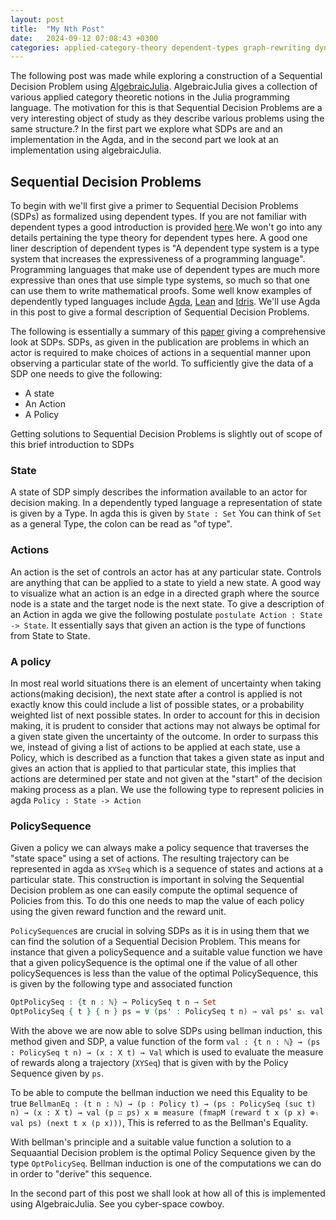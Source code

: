 ```yaml
---
layout: post
title:  "My Nth Post"
date:   2024-09-12 07:08:43 +0300
categories: applied-category-theory dependent-types graph-rewriting dynamical-systems
---
```

The following post was made while exploring a construction of a Sequential Decision Problem using [AlgebraicJulia](https://www.algebraicjulia.org/). AlgebraicJulia
gives a collection of various applied category theoretic notions in the Julia programming language. The motivation for this is that Sequential Decision Problems are
a very interesting object of study as they describe various problems using the same structure.? In the first part we explore what SDPs are and an implementation
in the Agda, and in the second part we look at an implementation using algebraicJulia.

## Sequential Decision Problems

To begin with we'll first give a primer to Sequential Decision Problems (SDPs) as formalized using dependent types. If you are not familiar with dependent types a good
introduction is provided [here](https://golem.ph.utexas.edu/category/2010/03/in_praise_of_dependent_types.html).We won't go into any details pertaining the type theory for dependent types here. A good one liner description of dependent types is
"A dependent type system is a type system that increases the expressiveness of a programming language". Programming languages that make use of dependent types are much
more expressive than ones that use simple type systems, so much so that one can use them to write mathematical proofs. Some well know examples of dependently typed
languages include [Agda](https://agda.readthedocs.io/en/v2.6.4.3-r1/getting-started/what-is-agda.html), [Lean](https://lean-lang.org/) and [Idris](https://www.idris-lang.org/). We'll use Agda in this post to give a formal description of Sequential Decision Problems.

The following is essentially a summary of this [paper](https://arxiv.org/abs/1610.07145v5) giving a comprehensive look at SDPs. SDPs, as given in the publication are problems in which an actor is
required to make choices of actions in a sequential manner upon observing a particular state of the world. To sufficiently give the data of a SDP one needs to give the
following:

- A state
- An Action
- A Policy

Getting solutions to Sequential Decision Problems is slightly out of scope of this brief introduction to SDPs

### State

A state of SDP simply describes the information available to an actor for decision making. In a dependently typed language a representation of state is given by a Type.
In agda this is given by `State : Set`
You can think of `Set` as a general Type, the colon can be read as "of type".

### Actions

An action is the set of controls an actor has at any particular state. Controls are anything that can be applied to a state to yield a new state. A good way to
visualize what an action is an edge in a directed graph where the source node is a state and the target node is the next state. To give a description of an Action in
agda we give the following postulate `postulate Action : State -> State`. It essentially says that given an action is the type of functions from State to State.

### A policy

In most real world situations there is an element of uncertainty when taking actions(making decision), the next state after a control is applied is not exactly know
this could include a list of possible states, or a probability weighted list of next possible states. In order to account for this in decision making, it is prudent to
consider that actions may not always be optimal for a given state given the uncertainty of the outcome. In order to surpass this we, instead of giving a list of
actions to be applied at each state, use a Policy, which is described as a function that takes a given state as input and gives an action that is applied to that
particular state, this implies that actions are determined per state and not given at the "start" of the decision making process as a plan. We use the following type
to represent policies in agda `Policy : State -> Action`

### PolicySequence

Given a policy we can always make a policy sequence that traverses the "state space" using a set of actions. The resulting trajectory can be represented in agda
as `XYSeq` which is a sequence of states and actions at a particular state. This construction is important in solving the Sequential Decision problem as one can
easily compute the optimal sequence of Policies from this. To do this one needs to map the value of each policy using the given reward function and the reward unit.

`PolicySequence`s are crucial in solving SDPs as it is in using them that we can find the solution of a Sequential Decision Problem. This means for instance that
given a policySequence and a suitable value function we have that a given policySequence is the optimal one if the value of all other policySequences is less than
the value of the optimal PolicySequence, this is given by the following type and associated function

```agda
OptPolicySeq : {t n : ℕ} → PolicySeq t n → Set
OptPolicySeq { t } { n } ps = ∀ (ps' : PolicySeq t n) → val ps' ≤ₗ val ps
```

With the above we are now able to solve SDPs using bellman induction, this method given and SDP, a value function of the form `val : {t n : ℕ} → (ps : PolicySeq t n) → (x : X t) → Val` which is used to evaluate the measure of rewards along a trajectory (`XYSeq`) that is given with by the Policy Sequence given by `ps`.

To be able to compute the bellman induction we need this Equality to be true `BellmanEq : (t n : ℕ) → (p : Policy t) → (ps : PolicySeq (suc t) n) → (x : X t) →
            val (p ∷ ps) x ≡ measure (fmapM (reward t x (p x) ⊕ₗ val ps) (next t x (p x)))`,
This is referred to as the Bellman's Equality.

With bellman's principle and a suitable value function a solution to a Sequaantial Decision problem is the optimal Policy Sequence given by the type
`OptPolicySeq`. Bellman induction is one of the computations we can do in order to "derive" this sequence.

In the second part of this post we shall look at how all of this is implemented using AlgebraicJulia. See you cyber-space cowboy.
